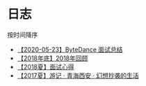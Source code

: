 # 日志

按时间降序

* [【2020-05-23】ByteDance 面试总结](/diary/ByteDance面试总结.md)
* [【2018年底】2018年回顾](/diary/2018回顾.md)
* [【2018夏】面试心得](/diary/前端笔试面试心得.md)
* [【2017夏】游记 · 青海西安 · 幻想抄袭的生活](/diar/幻想朝西的生活-青海，西安.md)